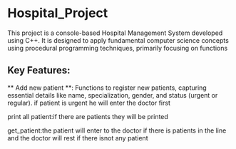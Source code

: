 # Hospital_Project
This project is a console-based Hospital Management System developed using C++.
It is designed to apply fundamental computer science concepts using procedural programming techniques, primarily focusing on functions

## Key Features:
** Add new patient **: Functions to register new patients, capturing essential details like name, specialization, gender, and status (urgent or regular).
        if patient is urgent he will enter the doctor first 
        
print all patient:if there are patients they will be printed

get_patient:the patient will enter to the doctor if there is patients in the line and the doctor will rest if there isnot any patient 

